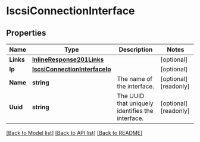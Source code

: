 # IscsiConnectionInterface

## Properties

Name | Type | Description | Notes
------------ | ------------- | ------------- | -------------
**Links** | [**InlineResponse201Links**](inline_response_201__links.md) |  | [optional] 
**Ip** | [**IscsiConnectionInterfaceIp**](iscsi_connection_interface_ip.md) |  | [optional] 
**Name** | **string** | The name of the interface. | [optional] [readonly] 
**Uuid** | **string** | The UUID that uniquely identifies the interface. | [optional] [readonly] 

[[Back to Model list]](../README.md#documentation-for-models) [[Back to API list]](../README.md#documentation-for-api-endpoints) [[Back to README]](../README.md)


